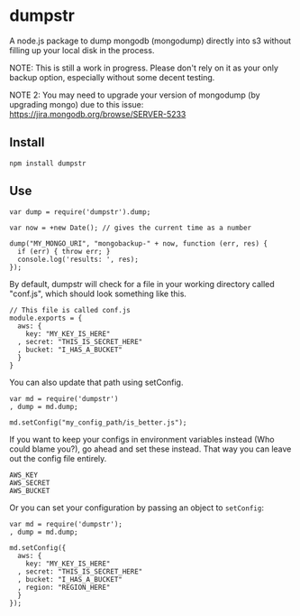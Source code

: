 # dumpstr

A node.js package to dump mongodb (mongodump) directly into s3 without filling up your local disk in the process.

NOTE: This is still a work in progress. Please don't rely on it as your only backup option, especially without some decent testing.

NOTE 2: You may need to upgrade your version of mongodump (by upgrading mongo) due to this issue: https://jira.mongodb.org/browse/SERVER-5233
## Install

    npm install dumpstr

## Use

    var dump = require('dumpstr').dump;

    var now = +new Date(); // gives the current time as a number

    dump("MY_MONGO_URI", "mongobackup-" + now, function (err, res) {
      if (err) { throw err; }
      console.log('results: ', res);
    });

By default, dumpstr will check for a file in your working directory called "conf.js", which should look something like this.

    // This file is called conf.js
    module.exports = {
      aws: {
        key: "MY_KEY_IS_HERE"
      , secret: "THIS_IS_SECRET_HERE"
      , bucket: "I_HAS_A_BUCKET"
      }
    }

You can also update that path using setConfig.

    var md = require('dumpstr')
    , dump = md.dump;

    md.setConfig("my_config_path/is_better.js");

If you want to keep your configs in environment variables instead (Who could blame you?), go ahead and set these instead. That way you can leave out the config file entirely.

    AWS_KEY
    AWS_SECRET
    AWS_BUCKET

Or you can set your configuration by passing an object to `setConfig`:

    var md = require('dumpstr');
    , dump = md.dump;

    md.setConfig({
      aws: {
        key: "MY_KEY_IS_HERE"
      , secret: "THIS_IS_SECRET_HERE"
      , bucket: "I_HAS_A_BUCKET"
      , region: "REGION_HERE"
      }
    });
